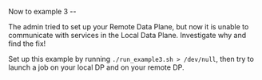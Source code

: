 Now to example 3 -- 

The admin tried to set up your Remote Data Plane, but now it is unable to communicate with services in the Local Data Plane. Investigate why and find the fix!

Set up this example by running `./run_example3.sh > /dev/null`, then try to launch a job on your local DP and on your remote DP.
